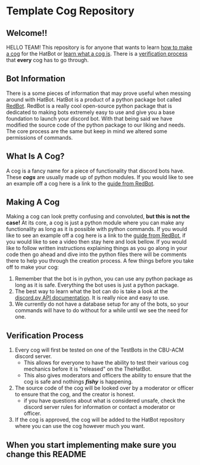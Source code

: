 # Template Cog Repository

## Welcome!!
HELLO TEAM! This repository is for anyone that wants to learn [how to make a cog](https://github.com/ACM-CBU/template_cog/blob/master/README.md#make-a-cog) for the HatBot or [learn what a cog is](https://github.com/ACM-CBU/template_cog/blob/master/README.md#what-is-a-cog).
There is a [verification process](https://github.com/ACM-CBU/template_cog/blob/master/README.md#verification-process) that __every__ cog has to go through. 


## Bot Information
There is a some pieces of information that may prove useful when messing around with HatBot. HatBot is a product of a 
python package bot called [RedBot](https://docs.discord.red/en/stable/index.html). RedBot is a really cool open-source python package that is dedicated to making bots 
extremely easy to use and give you a base foundation to launch your discord bot. With that being said we have modified the
source code of the python package to our liking and needs. The core process are the same but keep in mind we altered some 
permissions of commands.
 


## What Is A Cog?
A cog is a fancy name for a piece of functionality that discord bots have. These ___cogs___ are usually made up of python modules.
If you would like to see an example off a cog here is a link to the [guide from RedBot](https://docs.discord.red/en/stable/guide_cog_creation.html#creating-a-cog).


## Making A Cog
Making a cog can look pretty confusing and convoluted, **but this is not the case!**
At its core, a cog is just a python module where you can make any functionality as long as it is possible with python commands.
If you would like to see an example off a cog here is a link to the [guide from RedBot](https://docs.discord.red/en/stable/guide_cog_creation.html#creating-a-cog), if you would like to see a video then stay here and look bellow.
If you would like to follow written instructions explaining things as you go along in your code then go ahead and dive into the python files there will be comments there to help you through the creation process.
A few things before you take off to make your cog:
1. Remember that the bot is in python, you can use any python package as long as it is safe. Everything the bot uses is just a python package. 
2. The best way to learn what the bot can do is take a look at the [discord.py API documentation](https://discordpy.readthedocs.io/en/latest/index.html). It is really nice and easy to use.
3. We currently do not have a database setup for any of the bots, so your commands will have to do without for a while 
until we see the need for one.



## Verification Process
1. Every cog will first be tested on one of the TestBots in the CBU-ACM discord server.
    * This allows for everyone to have the ability to test their various cog mechanics before it is "released" 
    on the TheHatBot.
    * This also gives moderators and officers the ability to ensure that the cog is safe and nothings ___fishy___ is 
    happening.
2. The source code of the cog will be looked over by a moderator or officer to ensure that the cog, and the creator is honest.  
    * if you have questions about what is considered unsafe, check the discord server rules for information or contact a moderator or officer.
3. If the cog is approved, the cog will be added to the HatBot repository where you can use the cog however much you want.


## When you start implementing make sure you change this README
